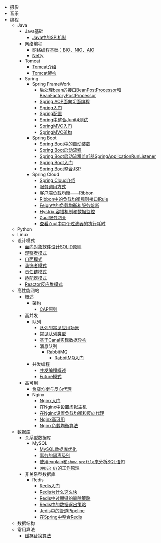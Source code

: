 - 摄影
- 音乐
- 编程
  - Java
    - Java基础
      - [Java中的SPI机制](./docs/programming/java/Java_base/SPI_specification_in_Java.md)
    - 网络编程
      - [网络编程基础：BIO、NIO、AIO](./docs/programming/java/Network_programming/Network_programming_basics.md)
      - [Netty](./docs/programming/java/Network_programming/Netty.md)
    - Tomcat
      - [Tomcat介绍](./docs/programming/java/tomcat/Introduction_of_Tomcat.md)
      - [Tomcat架构](./docs/programming/java/tomcat/Tomcat_architecture.md)
    - Spring
      - Spring FrameWork
        - [后处理bean的接口BeanPostProcessor和BeanFactoryPostProcessor](./docs/programming/java/spring/spring_framework/Post-processing_bean_interfaces_BeanPostProcessor_and_BeanFactoryPostProcessor.md)
        - [Spring AOP面向切面编程](./docs/programming/java/spring/spring_framework/Spring_AOP-Aspect_Oriented_Programming.md)
        - [Spring入门](./docs/programming/java/spring/spring_framework/Getting_started_with_Spring.md)
        - [Spring配置](./docs/programming/java/spring/spring_framework/Spring_configuration.md)
        - [Spring中整合Junit4测试](./docs/programming/java/spring/spring_framework/Test_with_Junit4_in_Spring.md)
        - [SpringMVC入门](./docs/programming/java/spring/spring_framework/Getting_started_with_SpringMVC.md)
        - [SpringMVC架构](./docs/programming/java/spring/spring_framework/SpringMVC_architecture.md)
      - Spring Boot
        - [Spring Boot中的自动装载](./docs/programming/java/spring/spring_boot/Automatic_loading_mechanism_in_Spring_Boot.md)
        - [Spring Boot启动流程](./docs/programming/java/spring/spring_boot/Spring_Boot_startup_process.md)
        - [Spring Boot启动流程监听器SpringApplicationRunListener](./docs/programming/java/spring/spring_boot/Spring_Boot_startup_process_monitor-SpringApplicationRunListener.md)
        - [Spring Boot入门](./docs/programming/java/spring/spring_boot/Getting_started_with_Spring_Boot.md)
        - [Spring Boot整合JSP](./docs/programming/java/spring/spring_boot/Use_JSP_in_Spring_Boot.md)
      - Spring Cloud
        - [Spring Cloud介绍](./docs/programming/java/spring/spring_cloud/Introduction_to_Spring_Cloud.md)
        - [服务调用方式](./docs/programming/java/spring/spring_cloud/Service_calling_method.md)
        - [客户端负载均衡——Ribbon](./docs/programming/java/spring/spring_cloud/Load_balancing-Ribbon.md)
        - [Ribbon中的负载均衡规则接口IRule](./docs/programming/java/spring/spring_cloud/Load_balancing_rules_interface-IRule_in_Ribbon.md)
        - [Feign中的负载均衡和服务熔断](./docs/programming/java/spring/spring_cloud/Load_balancing_and_service_fuse_in_Feign.md)
        - [Hystrix 容错机制和数据监控](./docs/programming/java/spring/spring_cloud/Fault_tolerance_mechanism_and_data_monitoring_in_Hystrix.md)
        - [Zuul服务网关](./docs/programming/java/spring/spring_cloud/Service_Gateway-Zuul.md)
        - [查看Zuul中每个过滤器的执行耗时](./docs/programming/java/spring/spring_cloud/View_the_execution_time_of_each_filter_in_Zuul.md)
  - Python
  - Linux
  - 设计模式
    - [面向对象软件设计SOLID原则](./docs/programming/Design_Patterns/The_principles_of_object-oriented_software_design.md)
    - [观察者模式](./docs/programming/Design_Patterns/Observer_pattern.md)
    - [门面模式](./docs/programming/Design_Patterns/Facade_pattern.md)
    - [装饰者模式](./docs/programming/Design_Patterns/Decorator_pattern.md)
    - [责任链模式](./docs/programming/Design_Patterns/Chain_of_responsibility_pattern.md)
    - [适配器模式](./docs/programming/Design_Patterns/Adapter_pattern.md)
    - [Reactor反应堆模式](./docs/programming/Design_Patterns/Reactor_pattern.md)
  - 高性能网站
    - 概述
      - 架构
        - [CAP原则](./docs/programming/high_performance_website/overview/Architecture/CAP_Principle.md)
    - 高并发
      - 队列
        - [队列的常见应用场景](./docs/programming/high_performance_website/high_concurrency/queue/common_application_scenarios_of_Nginx.md)
        - [常见队列类型](./docs/programming/high_performance_website/high_concurrency/queue/common_queue_types.md)
        - [基于Canal实现数据异构](./docs/programming/high_performance_website/high_concurrency/queue/realizing_data_heterogeneity_based_on_Canal.md)
        - 消息队列
          - RabbitMQ
            - [RabbitMQ入门](./docs/programming/high_performance_website/high_concurrency/queue/message_queue/RabbitMQ/Getting_started_with_RabbitMQ.md)
      - 并发编程
        - [并发编程概述](./docs/programming/high_performance_website/high_concurrency/asynchronous_concurrency/Overview.md)
        - [Future模式](./docs/programming/high_performance_website/high_concurrency/asynchronous_concurrency/Future_mode.md)
    - 高可用
      - [负载均衡与反向代理](./docs/programming/high_performance_website/high_availability/load_balancing_and_reverse_proxy/load_balancing_and_reverse_proxy.md)
      - Nginx
        - [Nginx入门](./docs/programming/high_performance_website/high_availability/load_balancing_and_reverse_proxy/nginx/Getting_started_with_nginx.md)
        - [在Nginx中设置虚拟主机](./docs/programming/high_performance_website/high_availability/load_balancing_and_reverse_proxy/nginx/Set_up_virtual_hosts_in_Nginx.md)
        - [在Nginx设置负载均衡和反向代理](./docs/programming/high_performance_website/high_availability/load_balancing_and_reverse_proxy/nginx/the_configuration_of_load_balancing_and_reverse_prohigh_concurrencyxy_in_Nginx.md)
        - [Nginx高可用](./docs/programming/high_performance_website/high_availability/load_balancing_and_reverse_proxy/nginx/Nginx_high_availability.md)
        - [Nginx负载均衡算法](./docs/programming/high_performance_website/high_availability/load_balancing_and_reverse_proxy/nginx/Load_balancing_algorithm-Nginx.md)
  - 数据库
    - 关系型数据库
      - MySQL
        - [MySQL数据库优化](./docs/programming/database/relational_database/MySQL_optimization.md)
        - [事务的隔离级别](./docs/programming/database/relational_database/The_isolation_level_of_transaction.md)
        - [使用explain和`show profile`来分析SQL语句](./docs/programming/database/relational_database/Use_explain_and_show-profile_to_analyze_SQL_statements.md)
        - [`ORDER BY`的工作原理](./docs/programming/database/relational_database/How_order_by_works.md)
    - 非关系型数据库
      - Redis
        - [Redis入门](./docs/programming/database/NoSQL/redis/getting_started_with_redis.md)
        - [Redis为什么这么快](./docs/programming/database/NoSQL/redis/Reasons_why_Redis_is_so_fast.md)
        - [Redis中过期键的删除策略](./docs/programming/database/NoSQL/redis/Deletion_strategy_of_expired_keys_in_Redis.md)
        - [Redis中的数据逐出策略](./docs/programming/database/NoSQL/redis/Data_eviction_strategy_in_Redis.md)
        - [Jedis中的管道Pipeline](./docs/programming/database/NoSQL/redis/Jedis_pipeline.md)
        - [在Spring中整合Redis](./docs/programming/database/NoSQL/redis/Use_redis_in_Spring_Framework.md)
  - 数据结构
  - 常用算法
    - [缓存替换算法](./docs/programming/algorithm/Cache_algorithm.md)

